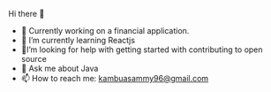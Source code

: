 Hi there 👋
- 🔭 Currently working on a financial application.
- 🌱 I’m currently learning Reactjs
- 🤔I’m looking for help with getting started with contributing to open source
- 💬 Ask me about Java
- 📫 How to reach me: kambuasammy96@gmail.com
